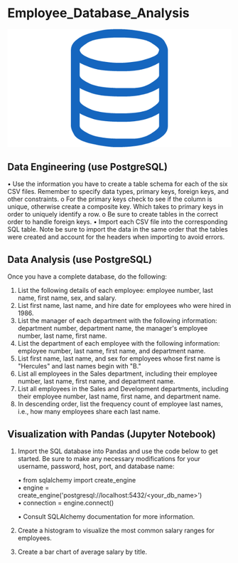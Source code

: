 # Employee_Database_Analysis

![SQL](Instructions/sql.png)

## Data Engineering (use PostgreSQL)
•	Use the information you have to create a table schema for each of the six CSV files. Remember to specify data types, primary keys, foreign keys, and other constraints.
o	For the primary keys check to see if the column is unique, otherwise create a composite key. Which takes to primary keys in order to uniquely identify a row.
o	Be sure to create tables in the correct order to handle foreign keys.
•	Import each CSV file into the corresponding SQL table. Note be sure to import the data in the same order that the tables were created and account for the headers when importing to avoid errors.

## Data Analysis (use PostgreSQL)
Once you have a complete database, do the following:
1.	List the following details of each employee: employee number, last name, first name, sex, and salary.
2.	List first name, last name, and hire date for employees who were hired in 1986.
3.	List the manager of each department with the following information: department number, department name, the manager's employee number, last name, first name.
4.	List the department of each employee with the following information: employee number, last name, first name, and department name.
5.	List first name, last name, and sex for employees whose first name is "Hercules" and last names begin with "B."
6.	List all employees in the Sales department, including their employee number, last name, first name, and department name.
7.	List all employees in the Sales and Development departments, including their employee number, last name, first name, and department name.
8.	In descending order, list the frequency count of employee last names, i.e., how many employees share each last name.

## Visualization with Pandas (Jupyter Notebook)
1.	Import the SQL database into Pandas and use the code below to get started. Be sure to make any necessary modifications for your username, password, host, port, and database name:

    •   from sqlalchemy import create_engine                                                                                               
    •   engine = create_engine('postgresql://localhost:5432/<your_db_name>')                                                               
    •   connection = engine.connect()

    •	Consult SQLAlchemy documentation for more information.                                                                             
2.	Create a histogram to visualize the most common salary ranges for employees.                                                           
3.	Create a bar chart of average salary by title.                                                                                         
